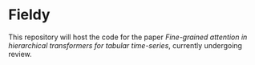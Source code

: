 # Fieldy
This repository will host the code for the paper *Fine-grained attention in hierarchical transformers for tabular time-series*, currently undergoing review.
